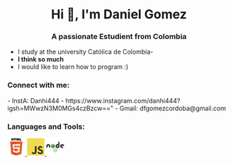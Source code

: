 <h1 align="center">Hi 👋, I'm Daniel Gomez</h1>
<h3 align="center">A passionate Estudient from Colombia</h3>

- I study at the university Católica de Colombia- 
- **I think so much**
- I would like to learn how to program :)
  

<h3 align="left">Connect with me:</h3>
- InstA: Danhi444
- https://www.instagram.com/danhi444?igsh=MWwzN3M0MGs4czBzcw=="
- Gmail: dfgomezcordoba@gmail.com

<p align="left">
</p>

<h3 align="left">Languages and Tools:</h3>
<p align="left"> <a href="https://www.w3.org/html/" target="_blank" rel="noreferrer"> <img src="https://raw.githubusercontent.com/devicons/devicon/master/icons/html5/html5-original-wordmark.svg" alt="html5" width="40" height="40"/> </a> <a href="https://developer.mozilla.org/en-US/docs/Web/JavaScript" target="_blank" rel="noreferrer"> <img src="https://raw.githubusercontent.com/devicons/devicon/master/icons/javascript/javascript-original.svg" alt="javascript" width="40" height="40"/> </a> <a href="https://nodejs.org" target="_blank" rel="noreferrer"> <img src="https://raw.githubusercontent.com/devicons/devicon/master/icons/nodejs/nodejs-original-wordmark.svg" alt="nodejs" width="40" height="40"/> </a> </p>
